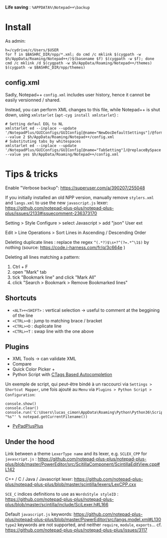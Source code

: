 ﻿**Life saving** : `%APPDATA%\Notepad++\backup`


# Install

As admin:
```
h=/cydrive/c/Users/$USER
for f in $BASHRC_DIR/npp/*.xml; do cmd /c mklink $(cygpath -w $h/AppData/Roaming/Notepad++/)$(basename $f) $(cygpath -w $f); done
cmd /c mklink /d $(cygpath -w $h/AppData/Roaming/Notepad++/themes) $(cygpath -w $BASHRC_DIR/npp/themes)
```

## config.xml

Sadly, Notepad++ `config.xml` includes user history, hence it cannot be easily versionned / shared.

Instead, you can perform XML changes to this file, while Notepad++ is shut down, using `xmlstarlet` (`apt-cyg install xmlstarlet`) :

    # Setting defaul EOL to NL
    xmlstarlet ed --inplace --update '/NotepadPlus/GUIConfigs/GUIConfig[@name="NewDocDefaultSettings"]/@format' --value 2 $h/AppData/Roaming/Notepad++/config.xml
    # Substituting tabs by whitespaces
    xmlstarlet ed --inplace --update '/NotepadPlus/GUIConfigs/GUIConfig[@name="TabSetting"]/@replaceBySpace' --value yes $h/AppData/Roaming/Notepad++/config.xml


# Tips & tricks

Enable "Verbose backup": https://superuser.com/a/390207/255048

If you initially installed an old NPP version, manually remove `stylers.xml` and `langs.xml` to use the new `javascript.js` lexer: https://github.com/notepad-plus-plus/notepad-plus-plus/issues/2133#issuecomment-236373170

Setting > Style Configure > select Javascript > add "json" User ext

Edit > Line Operations > Sort Lines in Ascending / Descending Order

Deleting duplicate lines : replace the regex `^(.*?)$\s+?^(?=.*^\1$)` by nothing
(source: https://code.i-harness.com/fr/q/3c664e )

Deleting all lines matching a pattern:
1. Ctrl + F
2. open "Mark" tab
3. tick "Bookmark line" and click "Mark All"
4. click "Search > Bookmark > Remove Bookmarked lines"

## Shortcuts

- `<ALT>+<SHIFT>` : vertical selection -> useful to comment at the beggining of the line
- `<CTRL>+B` : jump to matching brace / bracket
- `<CTRL>+D` : duplicate line
- `<CTRL>+T` : swap line with the one above

## Plugins

- XML Tools -> can validate XML
- Compare
- Quick Color Picker +
- Python Script with [CTags Based Autocompletion](https://github.com/bruderstein/PythonScript/blob/master/scripts/Samples/CTags%20Based%20Autocompletion.py)

Un exemple de script, qui peut-être bindé à un raccourci via `Settings > Shortcut Mapper`,
une fois ajouté au `Menu` via `Plugins > Python Script > Configuration`:

    console.show()
    console.clear()
    console.run('C:\Users\lucas_cimon\AppData\Roaming\Python\Python36\Scripts\pylint.exe "%s"' % notepad.getCurrentFilename())

- [PyPadPlusPlus](https://github.com/bitagoras/PyPadPlusPlus#installation)

## Under the hood

Link between a theme `LexerType name` and its lexer, e.g. `SCLEX_CPP` for `javascript.js` : https://github.com/notepad-plus-plus/notepad-plus-plus/blob/master/PowerEditor/src/ScitillaComponent/ScintillaEditView.cpp#L142

C++ / C / Java / Javascript lexer: https://github.com/notepad-plus-plus/notepad-plus-plus/blob/master/scintilla/lexers/LexCPP.cxx

`SCE_C` indices definitions to use as `WordsStyle styleID` : https://github.com/notepad-plus-plus/notepad-plus-plus/blob/master/scintilla/include/SciLexer.h#L166

Default `javascript.js` keywords: https://github.com/notepad-plus-plus/notepad-plus-plus/blob/master/PowerEditor/src/langs.model.xml#L130
`type2` keywords are not supported, and neither `require`, `module`, `exports`... cf. https://github.com/notepad-plus-plus/notepad-plus-plus/issues/3117
